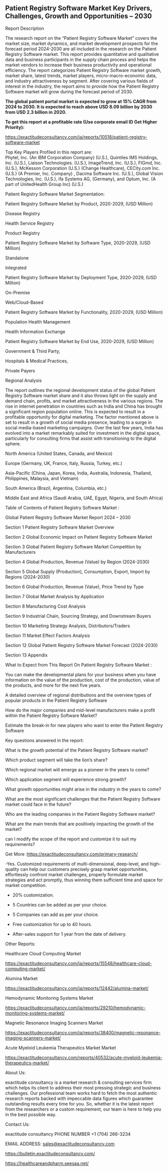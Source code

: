 ## Patient Registry Software Market Key Drivers, Challenges, Growth and Opportunities – 2030

Report Description

The research report on the “Patient Registry Software Market” covers the market size, market dynamics, and market development prospects for the forecast period 2024-2030 are all included in the research on the Patient Registry Software market. This report provides quantitative and qualitative data and business participants in the supply chain process and helps the market vendors to increase their business productivity and operational efficiency. The report categorizes Patient Registry Software market growth, market share, latest trends, market players, micro-macro-economic data, and industry attractiveness by segment. After covering various fields of interest in the industry, the report aims to provide how the Patient Registry Software market will grow during the forecast period of 2030.

**The global patient portal market is expected to grow at 15% CAGR from 2024 to 2030. It is expected to reach above USD 8.09 billion by 2030 from USD 2.3 billion in 2020.**

**To get this report at a profitable rate (Use corporate email ID Get Higher Priority):**

https://exactitudeconsultancy.com/ja/reports/10518/patient-registry-software-market

Top Key Players Profiled in this report are:                                                                               
Phytel, Inc. (An IBM Corporation Company) (U.S.), Quintiles IMS Holdings, Inc. (U.S.), Liaison Technologies. (U.S.), ImageTrend, Inc. (U.S.), FIGmd, Inc. (U.S.), McKesson Corporation (U.S.) (Change Healthcare), CECity.com Inc. (U.S.) (A Premier, Inc. Company) , Dacima Software Inc. (U.S.), Global Vision Technologies, Inc. (U.S.), ifa Systems AG, (Germany), and Optum, Inc. (A part of UnitedHealth Group Inc) (U.S.)

Patient Registry Software Market Segmentation:

Patient Registry Software Market by Product, 2020-2029, (USD Million)

Disease Registry

Health Service Registry

Product Registry

Patient Registry Software Market by Software Type, 2020-2029, (USD Million)

Standalone

Integrated

Patient Registry Software Market by Deployment Type, 2020-2029, (USD Million)

On-Premise

Web/Cloud-Based

Patient Registry Software Market by Functionality, 2020-2029, (USD Million)

Population Health Management

Health Information Exchange

Patient Registry Software Market by End Use, 2020-2029, (USD Million)

Government & Third Party,

Hospitals & Medical Practices,

Private Payers

Regional Analysis

The report outlines the regional development status of the global Patient Registry Software market share and it also throws light on the supply and demand chain, profits, and market attractiveness in the various regions. The rise in internet penetration in countries such as India and China has brought a significant region population online. This is expected to result in a profitable opportunity for digital marketing. The factor mentioned above is set to result in a growth of social media presence, leading to a surge in social media-based marketing campaigns. Over the last few years, India has evolved into a market remarkably suited for investment in the digital space, particularly for consulting firms that assist with transitioning to the digital sphere.

North America (United States, Canada, and Mexico)

Europe (Germany, UK, France, Italy, Russia, Turkey, etc.)

Asia-Pacific (China, Japan, Korea, India, Australia, Indonesia, Thailand, Philippines, Malaysia, and Vietnam)

South America (Brazil, Argentina, Columbia, etc.)

Middle East and Africa (Saudi Arabia, UAE, Egypt, Nigeria, and South Africa)

Table of Contents of Patient Registry Software Market :

Global Patient Registry Software Market Report 2024 – 2030

Section 1 Patient Registry Software Market Overview

Section 2 Global Economic Impact on Patient Registry Software Market

Section 3 Global Patient Registry Software Market Competition by Manufacturers

Section 4 Global Production, Revenue (Value) by Region (2024-2030)

Section 5 Global Supply (Production), Consumption, Export, Import by Regions (2024-2030)

Section 6 Global Production, Revenue (Value), Price Trend by Type

Section 7 Global Market Analysis by Application

Section 8 Manufacturing Cost Analysis

Section 9 Industrial Chain, Sourcing Strategy, and Downstream Buyers

Section 10 Marketing Strategy Analysis, Distributors/Traders

Section 11 Market Effect Factors Analysis

Section 12 Global Patient Registry Software Market Forecast (2024-2030)

Section 13 Appendix

What to Expect from This Report On Patient Registry Software Market :

You can make the developmental plans for your business when you have information on the value of the production, cost of the production, value of the products, and more for the next five years.

A detailed overview of regional distributions and the overview types of popular products in the Patient Registry Software

How do the major companies and mid-level manufacturers make a profit within the Patient Registry Software Market?

Estimate the break-in for new players who want to enter the Patient Registry Software

Key questions answered in the report:

What is the growth potential of the Patient Registry Software market?

Which product segment will take the lion’s share?

Which regional market will emerge as a pioneer in the years to come?

Which application segment will experience strong growth?

What growth opportunities might arise in the industry in the years to come?

What are the most significant challenges that the Patient Registry Software market could face in the future?

Who are the leading companies in the Patient Registry Software market?

What are the main trends that are positively impacting the growth of the market?

can I modify the scope of the report and customize it to suit my requirements?

Get More :https://exactitudeconsultancy.com/primary-research/

-Yes. Customized requirements of multi-dimensional, deep-level, and high-quality can help our customers precisely grasp market opportunities, effortlessly confront market challenges, properly formulate market strategies and act promptly, thus winning them sufficient time and space for market competition.

- 20% customization.

- 5 Countries can be added as per your choice.

- 5 Companies can add as per your choice.

- Free customization for up to 40 hours.

- After-sales support for 1 year from the date of delivery.

Other Reports:

Healthcare Cloud Computing  Market

https://exactitudeconsultancy.com/ja/reports/15548/healthcare-cloud-computing-market/

Alumina  Market

https://exactitudeconsultancy.com/ja/reports/12442/alumina-market/

Hemodynamic Monitoring Systems  Market

https://exactitudeconsultancy.com/ja/reports/29210/hemodynamic-monitoring-systems-market/

Magnetic Resonance Imaging Scanners Market

https://exactitudeconsultancy.com/ja/reports/38400/magnetic-resonance-imaging-scanners-market/

Acute Myeloid Leukemia Therapeutics Market Market

https://exactitudeconsultancy.com/reports/40532/acute-myeloid-leukemia-therapeutics-market/

About Us:

exactitude consultancy is a market research & consulting services firm which helps its client to address their most pressing strategic and business challenges. Our professional team works hard to fetch the most authentic research reports backed with impeccable data figures which guarantee outstanding results every time for you. So, whether it is the latest report from the researchers or a custom requirement, our team is here to help you in the best possible way.

Contact Us:


exactitude consultancy
PHONE NUMBER +1 (704) 266-3234

EMAIL ADDRESS: sales@exactitudeconsultancy.com

https://bulletin.exactitudeconsultancy.com/

https://healthcareandpharm.seesaa.net/
